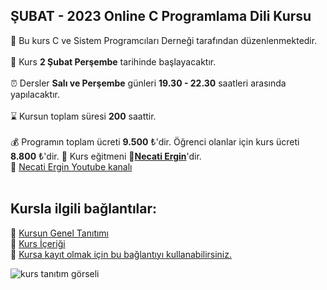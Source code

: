 ## ŞUBAT - 2023 Online C Programlama Dili Kursu

🏫 Bu kurs C ve Sistem Programcıları Derneği tarafından düzenlenmektedir.<br><br>
📅 Kurs __2 Şubat Perşembe__ tarihinde başlayacaktır.<br><br>
⏰ Dersler __Salı ve Perşembe__ günleri __19.30 - 22.30__ saatleri arasında yapılacaktır.<br><br>
⌛ Kursun toplam süresi __200__ saattir.<br><br>
💰️ Programın toplam ücreti **9.500** &#8378;'dir. Öğrenci olanlar için kurs ücreti **8.800** &#8378;'dir. 
👨 Kurs eğitmeni **&#128279;[Necati Ergin](https://www.linkedin.com/in/necati-ergin-045768176/)**'dir.<br>
👨 [Necati Ergin Youtube kanalı](https://www.youtube.com/@necatiergin)<br><br>

## Kursla ilgili bağlantılar:
&#128279; [Kursun Genel Tanıtımı](https://github.com/necatiergin/OCAK_2023_C_KURSU/blob/main/kurs_tanitimi.md)<br>
&#128279; [Kurs İçeriği](https://github.com/necatiergin/kurs_programlari/blob/main/c_programlama_dili.md)<br>
&#128279; [Kursa kayıt olmak için bu bağlantıyı kullanabilirsiniz.](https://us06web.zoom.us/meeting/register/tZAqfuiorT4uHNRPH-ZLc-DTJhNVJPizqjgO)

![kurs tanıtım görseli](https://github.com/necatiergin/OCAK_2023_ONLINE_C_KURSU/blob/main/kurs_gorseli.png)



